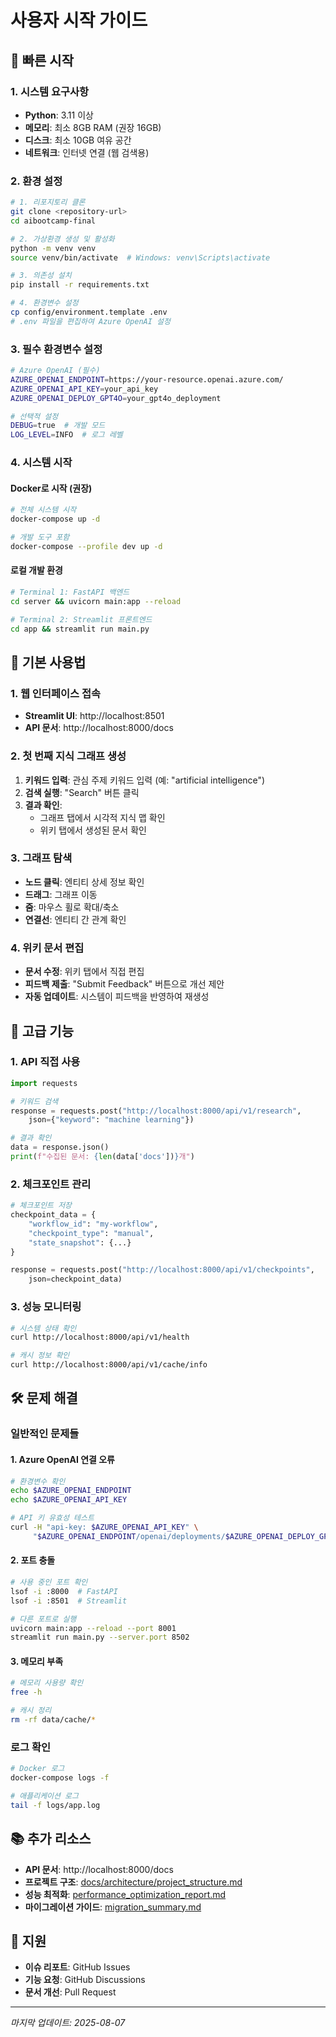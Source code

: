 # 사용자 시작 가이드

## 🚀 빠른 시작

### 1. 시스템 요구사항

- **Python**: 3.11 이상
- **메모리**: 최소 8GB RAM (권장 16GB)
- **디스크**: 최소 10GB 여유 공간
- **네트워크**: 인터넷 연결 (웹 검색용)

### 2. 환경 설정

```bash
# 1. 리포지토리 클론
git clone <repository-url>
cd aibootcamp-final

# 2. 가상환경 생성 및 활성화
python -m venv venv
source venv/bin/activate  # Windows: venv\Scripts\activate

# 3. 의존성 설치
pip install -r requirements.txt

# 4. 환경변수 설정
cp config/environment.template .env
# .env 파일을 편집하여 Azure OpenAI 설정
```

### 3. 필수 환경변수 설정

```bash
# Azure OpenAI (필수)
AZURE_OPENAI_ENDPOINT=https://your-resource.openai.azure.com/
AZURE_OPENAI_API_KEY=your_api_key
AZURE_OPENAI_DEPLOY_GPT4O=your_gpt4o_deployment

# 선택적 설정
DEBUG=true  # 개발 모드
LOG_LEVEL=INFO  # 로그 레벨
```

### 4. 시스템 시작

#### Docker로 시작 (권장)
```bash
# 전체 시스템 시작
docker-compose up -d

# 개발 도구 포함
docker-compose --profile dev up -d
```

#### 로컬 개발 환경
```bash
# Terminal 1: FastAPI 백엔드
cd server && uvicorn main:app --reload

# Terminal 2: Streamlit 프론트엔드
cd app && streamlit run main.py
```

## 🎯 기본 사용법

### 1. 웹 인터페이스 접속

- **Streamlit UI**: http://localhost:8501
- **API 문서**: http://localhost:8000/docs

### 2. 첫 번째 지식 그래프 생성

1. **키워드 입력**: 관심 주제 키워드 입력 (예: "artificial intelligence")
2. **검색 실행**: "Search" 버튼 클릭
3. **결과 확인**: 
   - 그래프 탭에서 시각적 지식 맵 확인
   - 위키 탭에서 생성된 문서 확인

### 3. 그래프 탐색

- **노드 클릭**: 엔티티 상세 정보 확인
- **드래그**: 그래프 이동
- **줌**: 마우스 휠로 확대/축소
- **연결선**: 엔티티 간 관계 확인

### 4. 위키 문서 편집

- **문서 수정**: 위키 탭에서 직접 편집
- **피드백 제출**: "Submit Feedback" 버튼으로 개선 제안
- **자동 업데이트**: 시스템이 피드백을 반영하여 재생성

## 🔧 고급 기능

### 1. API 직접 사용

```python
import requests

# 키워드 검색
response = requests.post("http://localhost:8000/api/v1/research", 
    json={"keyword": "machine learning"})

# 결과 확인
data = response.json()
print(f"수집된 문서: {len(data['docs'])}개")
```

### 2. 체크포인트 관리

```python
# 체크포인트 저장
checkpoint_data = {
    "workflow_id": "my-workflow",
    "checkpoint_type": "manual",
    "state_snapshot": {...}
}

response = requests.post("http://localhost:8000/api/v1/checkpoints", 
    json=checkpoint_data)
```

### 3. 성능 모니터링

```bash
# 시스템 상태 확인
curl http://localhost:8000/api/v1/health

# 캐시 정보 확인
curl http://localhost:8000/api/v1/cache/info
```

## 🛠️ 문제 해결

### 일반적인 문제들

#### 1. Azure OpenAI 연결 오류
```bash
# 환경변수 확인
echo $AZURE_OPENAI_ENDPOINT
echo $AZURE_OPENAI_API_KEY

# API 키 유효성 테스트
curl -H "api-key: $AZURE_OPENAI_API_KEY" \
     "$AZURE_OPENAI_ENDPOINT/openai/deployments/$AZURE_OPENAI_DEPLOY_GPT4O?api-version=2024-02-15-preview"
```

#### 2. 포트 충돌
```bash
# 사용 중인 포트 확인
lsof -i :8000  # FastAPI
lsof -i :8501  # Streamlit

# 다른 포트로 실행
uvicorn main:app --reload --port 8001
streamlit run main.py --server.port 8502
```

#### 3. 메모리 부족
```bash
# 메모리 사용량 확인
free -h

# 캐시 정리
rm -rf data/cache/*
```

### 로그 확인

```bash
# Docker 로그
docker-compose logs -f

# 애플리케이션 로그
tail -f logs/app.log
```

## 📚 추가 리소스

- **API 문서**: http://localhost:8000/docs
- **프로젝트 구조**: [docs/architecture/project_structure.md](../architecture/project_structure.md)
- **성능 최적화**: [performance_optimization_report.md](../performance_optimization_report.md)
- **마이그레이션 가이드**: [migration_summary.md](../architecture/migration_summary.md)

## 🤝 지원

- **이슈 리포트**: GitHub Issues
- **기능 요청**: GitHub Discussions
- **문서 개선**: Pull Request

---

*마지막 업데이트: 2025-08-07* 
